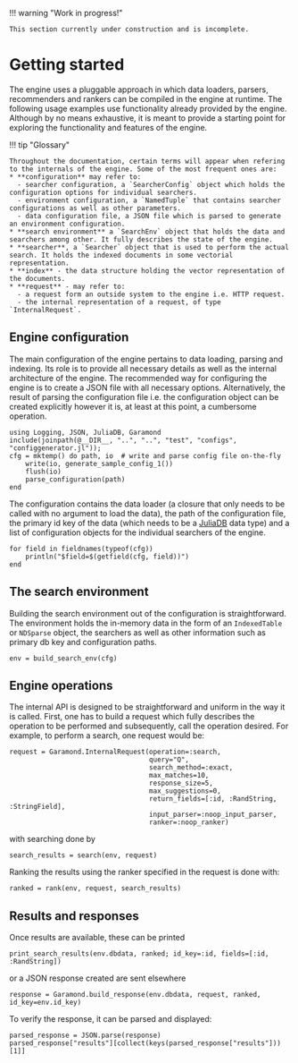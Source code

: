 !!! warning "Work in progress!"

    This section currently under construction and is incomplete.

# Getting started

The engine uses a pluggable approach in which data loaders, parsers, recommenders and rankers can be compiled in the engine at runtime. The following usage examples use functionality already provided by the engine. Although by no means exhaustive, it is meant to provide a starting point for exploring the functionality and features of the engine.


!!! tip "Glossary"

    Throughout the documentation, certain terms will appear when refering to the internals of the engine. Some of the most frequent ones are:
    * **configuration** may refer to:
      - searcher configuration, a `SearcherConfig` object which holds the configuration options for individual searchers.
      - environment configuration, a `NamedTuple` that contains searcher configurations as well as other parameters.
      - data configuration file, a JSON file which is parsed to generate an environment configuration.
    * **search environment** a `SearchEnv` object that holds the data and searchers among other. It fully describes the state of the engine.
    * **searcher**, a `Searcher` object that is used to perform the actual search. It holds the indexed documents in some vectorial representation.
    * **index** - the data structure holding the vector representation of the documents.
    * **request** - may refer to:
      - a request form an outside system to the engine i.e. HTTP request.
      - the internal representation of a request, of type `InternalRequest`.

## Engine configuration
The main configuration of the engine pertains to data loading, parsing and indexing. Its role is to provide all necessary details as well as the internal architecture of the engine. The recommended way for configuring the engine is to create a JSON file with all necessary options. Alternatively, the result of parsing the configuration file i.e. the configuration object can be created explicitly however it is, at least at this point, a cumbersome operation.

```@repl_index
using Logging, JSON, JuliaDB, Garamond
include(joinpath(@__DIR__, "..", "..", "test", "configs", "configgenerator.jl"));
cfg = mktemp() do path, io  # write and parse config file on-the-fly
    write(io, generate_sample_config_1())
    flush(io)
    parse_configuration(path)
end
```

The configuration contains the data loader (a closure that only needs to be called with no argument to load the data), the path of the configuration file, the primary id key of the data (which needs to be a [JuliaDB](https://juliadb.org) data type) and a list of configuration objects for the individual searchers of the engine.

```@repl_index
for field in fieldnames(typeof(cfg))
    println("$field=$(getfield(cfg, field))")
end
```

## The search environment
Building the search environment out of the configuration is straightforward. The environment holds the in-memory data in the form of an `IndexedTable` or `NDSparse` object, the searchers as well as other information such as primary db key and configuration paths. 

```@repl_index
env = build_search_env(cfg)
```

## Engine operations
The internal API is designed to be straightforward and uniform in the way it is called. First, one has to build a request which fully describes the operation to be performed and subsequently, call the operation desired. For example, to perform a search, one request would be:
```@repl_index
request = Garamond.InternalRequest(operation=:search,
                                   query="Q",
                                   search_method=:exact,
                                   max_matches=10,
                                   response_size=5,
                                   max_suggestions=0,
                                   return_fields=[:id, :RandString, :StringField],
                                   input_parser=:noop_input_parser,
                                   ranker=:noop_ranker)
```
with searching done by
```@repl_index
search_results = search(env, request)
```
Ranking the results using the ranker specified in the request is done with:
```@repl_index
ranked = rank(env, request, search_results)
```

## Results and responses

Once results are available, these can be printed
```@repl_index
print_search_results(env.dbdata, ranked; id_key=:id, fields=[:id, :RandString])
```
or a JSON response created are sent elsewhere
```@repl_index
response = Garamond.build_response(env.dbdata, request, ranked, id_key=env.id_key)
```
To verify the response, it can be parsed and displayed:
```@repl_index
parsed_response = JSON.parse(response)
parsed_response["results"][collect(keys(parsed_response["results"]))[1]]
```
